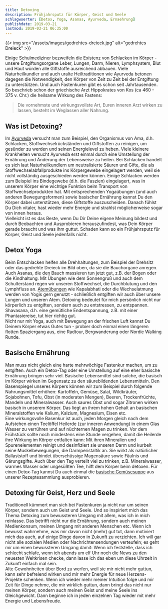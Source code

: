 ```yaml
---
title: Detoxing
description: Frühjahrsputz für Körper, Geist und Seele
schlagwoerter: [Detox, Yoga, Asanas, Ayurveda, Ernaehrung]
publishdate: 2019-03-21
lastmod: 2019-03-21 06:35:00
---
```


{{< img src="/assets/images/gedrehtes-dreieck.jpg" alt="gedrehtes Dreieck" >}}

Einige Schulmediziner bezweifeln die Existenz von Schlacken im Körper - unsere Entgiftungsorgane Leber, Lungen, Darm, Nieren, Lymphsystem, Blut und Haut würden alle Giftstoffe ausreichend abbauen. Viele Naturheilkundler und auch uralte Heiltraditionen wie Ayurveda betonen dagegen die Notwendigkeit, den Körper von Zeit zu Zeit bei der Entgiftung zu unterstützen. Und auch Fastenkuren gibt es schon seit Jahrtausenden. So beschrieb schon der griechische Arzt Hippokrates von Kos (ca 460 - 375 v. Chr.) die heilsame Wirkung des Fastens: 

>  Die vornehmste und wirkungsvollste Art, Euren inneren Arzt wirken zu lassen, besteht im Weglassen aller Nahrung.
>

## Was ist Detoxing?

Im [Ayurveda][2] versucht man zum Beispiel, den Organismus von Ama, d.h. Schlacken, Stoffwechselrückständen und Giftstoffen zu reinigen, um gesünder zu werden und seinen Energielevel zu heben. Viele kleinere Krankheiten versucht Ayurveda erst einmal durch eine Umstellung der Ernährung und Änderung der Lebensweise zu heilen. Bei Schlacken handelt es sich laut Naturheilkundlern um neutralisierte Säuren und Gifte, die als Stoffwechselabfallprodukte ins Körpergewebe eingelagert werden, weil sie nicht vollständig  ausgeschieden werden können. Einige Schlacken werden zum Beispiel ins Bindegewebe (d.h. die Faszien) eingelagert, was in unserem Körper eine wichtige Funktion beim Transport von Stoffwechselprodukten hat. Mit entsprechenden Yogaübungen (und auch anderen Bewegungsformen) sowie basischer Ernährung kannst Du den Körper dabei unterstützen, diese Giftstoffe auszuscheiden. Danach fühlst Du Dich vitaler, hast wieder mehr Energie und strahlst möglicherweise sogar von innen heraus. <br/>
Vielleicht ist es das Beste, wenn Du Dir Deine eigene Meinung bildest und durch Beobachten und Ausprobieren herauszufindest, was Dein Körper gerade braucht und was ihm guttut. Schaden kann so ein Frühjahrsputz für Körper, Geist und Seele jedenfalls nicht.


## Detox Yoga

Beim Entschlacken helfen alle Drehhaltungen, zum Beispiel der Drehsitz oder das gedrehte Dreieck im Bild oben, da sie die Bauchorgane anregen. Auch Asanas, die den Bauch massieren tun jetzt gut, z.B. der Bogen oder die Kindhaltung. Mit Übungen wie dem Sonnengruß und auch dem Schulterstand regen wir unseren Stoffwechsel, die Durchblutung und den Lymphfluss an. [Atemübungen][3] wie Kapalabhati oder die Wechselatmung werden von Yogis gern genutzt - schließlich entgiften wir auch über unsere Lungen und unseren Atem. Detoxing bedeutet für mich persönlich nicht nur körperlich zu entgiften, sondern auch zu entstressen, zu entspannen. Shavasana, d.h. eine gemütliche Endentspannung, z.B. mit einer Phantasiereise, tut hier richtig gut. <br/>
Nicht nur mit Yoga, auch mit Bewegung an der frischen Luft kannst Du Deinem Körper etwas Gutes tun - probier doch einmal einen längeren flotten Spaziergang aus, eine Radtour, Bergwanderung oder Nordic Walking Runde.

## Basische Ernährung

Man muss nicht gleich eine harte mehrwöchige Fastenkur machen, um zu entgiften. Auch ein Detox-Tag oder eine Umstellung auf eine eher basische Ernährung bringen sehr viel. Basische Lebensmittel sind solche, die basisch im Körper wirken im Gegensatz zu den säurebildenden Lebensmitteln. Den Basenspiegel unseres Körpers können wir zum Beispiel durch folgende Nahrungsmittel erhöhen: Kartoffeln, Gemüse, Salat, Wildkräuter, Sojabohnen, Tofu, Obst (in moderaten Mengen), Beeren, Trockenfrüchte, Mandeln und Mineralwasser. Auch saures Obst und sogar Zitronen wirken basisch in unserem Körper. Das liegt an ihrem hohen Gehalt an basischen Mineralstoffen wie Kalium, Kalzium, Magnesium, Eisen etc. <br/>
Eine wirkungsvolle Basenkur ist auch, jeden Morgen gleich nach dem Aufstehen einen Teelöffel Heilerde (zur inneren Anwendung) in einem Glas Wasser zu verrühren und auf nüchternen Magen zu trinken. Vor dem Frühstück sollte noch mindestens eine Stunde vergehen, damit die Heilerde ihre Wirkung im Körper entfalten kann: Mit ihren Mineralien und Spurenelementen reinigt und desinfiziert sie unseren Darm und kurbelt seine Muskelbewegungen, die Darmperistaltik an. Sie wirkt als natürlicher Ballaststoff und bindet überschüssige Magensäure sowie Fäulnis und Gärungsgifte. Auch über den Tag verteilt viel zu trinken, z.B. Mineralwasser, warmes Wasser oder ungesüßten Tee, hilft dem Körper beim detoxen. Für einen Detox-Tag kannst Du auch einmal die [basische Gemüsesuppe][1] aus unserer Rezeptesammlung ausprobieren.


## Detoxing für Geist, Herz und Seele

Traditionell kümmert man sich bei Fastenkuren ja nicht nur um seinen Körper, sondern auch um Geist und Seele. Und so inspiriert mich das Thema Detoxing zum bewussteren Umgang mit allem, was ich in mich reinlasse. Das betrifft nicht nur die Ernährung, sondern auch meinen Medienkonsum, meinen Umgang mit anderen Menschen etc. Wenn ich bewusst wahrnehme, was mir davon nicht (mehr) gut tut, dann motiviert mich das auch, auf einige Dinge davon in Zukunft zu verzichten. Ich will gar nicht alle sozialen Medien oder Nachrichtensendungen verteufeln; es geht mir um einen bewussteren Umgang damit: Wenn ich feststelle, dass ich schlecht schlafe, wenn ich abends um elf Uhr noch die News zu den neuesten Weltkrisen checke, dann lasse ich das eben um diese Uhrzeit in Zukunft einfach mal sein. <br/>
Alte Gewohnheiten über Bord zu werfen, weil sie mir nicht mehr guttun, kann sehr befreiend wirken und mir mehr Energie für neue Herzens-Projekte schenken. Wenn ich wieder mehr meiner Intuition folge und mir Zeit für Dinge nehme, die mir wirklich guttun, dann bringt das nicht nur meinen Körper, sondern auch meinen Geist und meine Seele ins Gleichgewicht. Dann beginne ich in jeden einzelnen Tag wieder mit mehr Energie und Lebensfreude.



[1]: /rezepte/detoxsuppe
[2]: /artikel/2019/yoga-ayurveda/
[3]: /artikel/2019/pranayama/


